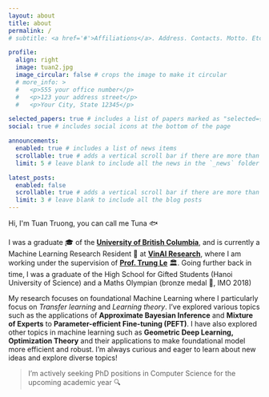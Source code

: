 ```yaml
---
layout: about
title: about
permalink: /
# subtitle: <a href='#'>Affiliations</a>. Address. Contacts. Motto. Etc.

profile:
  align: right
  image: tuan2.jpg
  image_circular: false # crops the image to make it circular
  # more_info: >
  #   <p>555 your office number</p>
  #   <p>123 your address street</p>
  #   <p>Your City, State 12345</p>

selected_papers: true # includes a list of papers marked as "selected={true}"
social: true # includes social icons at the bottom of the page

announcements:
  enabled: true # includes a list of news items
  scrollable: true # adds a vertical scroll bar if there are more than 3 news items
  limit: 5 # leave blank to include all the news in the `_news` folder

latest_posts:
  enabled: false
  scrollable: true # adds a vertical scroll bar if there are more than 3 new posts items
  limit: 3 # leave blank to include all the blog posts
---
```


<!-- Write your biography here. Tell the world about yourself. Link to your favorite [subreddit](http://reddit.com). You can put a picture in, too. The code is already in, just name your picture `prof_pic.jpg` and put it in the `img/` folder.

Put your address / P.O. box / other info right below your picture. You can also disable any of these elements by editing `profile` property of the YAML header of your `_pages/about.md`. Edit `_bibliography/papers.bib` and Jekyll will render your [publications page](/al-folio/publications/) automatically.

Link to your social media connections, too. This theme is set up to use [Font Awesome icons](https://fontawesome.com/) and [Academicons](https://jpswalsh.github.io/academicons/), like the ones below. Add your Facebook, Twitter, LinkedIn, Google Scholar, or just disable all of them. -->


Hi, I'm Tuan Truong, you can call me Tuna 🐟

I was a graduate 🎓 of the [**University of British Columbia**](https://www.ubc.ca/), and is currently a Machine Learning Research Resident 🤖 at [**VinAI Research**](https://vinai.io), where I am working under the supervision of [**Prof. Trung Le**](https://research.monash.edu/en/persons/trung-le) 🏛️. Going further back in time, I was a graduate of the High School for Gifted Students (Hanoi University of Science) and a Maths Olympian (bronze medal 🥉, IMO 2018)

My research focuses on foundational Machine Learning where I particularly focus on *Transfer learning* and *Learning theory*. I’ve explored various topics such as the applications of **Approximate Bayesian Inference** and **Mixture of Experts** to **Parameter-efficient Fine-tuning (PEFT)**. I have also explored other topics in machine learning such as **Geometric Deep Learning, Optimization Theory** and their applications to make foundational model more efficient and robust. I’m always curious and eager to learn about new ideas and explore diverse topics!

> I’m actively seeking PhD positions in Computer Science for the upcoming academic year 🔍